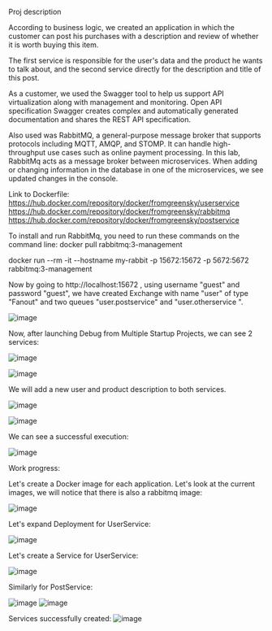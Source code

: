 Proj description 

According to business logic, we created an application in which the customer can post his purchases with a description and review of whether it is worth buying this item.

The first service is responsible for the user's data and the product he wants to talk about, and the second service directly for the description and title of this post.

As a customer, we used the Swagger tool to help us support API virtualization along with management and monitoring. Open API specification Swagger creates complex and automatically generated documentation and shares the REST API specification.

Also used was RabbitMQ, a general-purpose message broker that supports protocols including MQTT, AMQP, and STOMP. It can handle high-throughput use cases such as online payment processing. In this lab, RabbitMq acts as a message broker between microservices. When adding or changing information in the database in one of the microservices, we see updated changes in the console.

Link to Dockerfile:
https://hub.docker.com/repository/docker/fromgreensky/userservice
https://hub.docker.com/repository/docker/fromgreensky/rabbitmq
https://hub.docker.com/repository/docker/fromgreensky/postservice

To install and run RabbitMq, you need to run these commands on the command line: docker pull rabbitmq:3-management

docker run --rm -it --hostname my-rabbit -p 15672:15672 -p 5672:5672 rabbitmq:3-management

Now by going to http://localhost:15672 , using username "guest" and password "guest", we have created Exchange with name "user" of type "Fanout" and two queues "user.postservice" and "user.otherservice ".

![image](https://user-images.githubusercontent.com/93725278/212052113-1f3e04e5-df01-4af7-86de-4adaff9dbbea.png)

Now, after launching Debug from Multiple Startup Projects, we can see 2 services:

![image](https://user-images.githubusercontent.com/93725278/212024181-be85b86e-71d5-4154-9a29-1c132eebf6bf.png)

![image](https://user-images.githubusercontent.com/93725278/212052004-17ce432f-023a-4c9a-b3bf-78b47bbcdcaa.png)

We will add a new user and product description to both services.

![image](https://user-images.githubusercontent.com/93725278/212052154-81b4971f-acb5-4efe-9640-e8a0b3544b96.png)

![image](https://user-images.githubusercontent.com/93725278/212052181-10705193-2576-4347-ab74-ed2f40cf1c10.png)

We can see a successful execution:

![image](https://user-images.githubusercontent.com/93725278/212052219-500fe4ac-7ca7-40da-992f-dcafb712afe0.png)

Work progress:

Let's create a Docker image for each application. Let's look at the current images, we will notice that there is also a rabbitmq image:

![image](https://user-images.githubusercontent.com/93725278/212052266-bac5754f-e0ca-4fe0-bb73-1c2a46f070ff.png)

Let's expand Deployment for UserService:

![image](https://user-images.githubusercontent.com/93725278/212052324-228ef4a3-2d78-4a18-a58e-2306c4e57a4d.png)

Let's create a Service for UserService:

![image](https://user-images.githubusercontent.com/93725278/212052436-966d154e-aa39-47d8-9361-c1fd23e6cdcd.png)

Similarly for PostService:

![image](https://user-images.githubusercontent.com/93725278/212052373-27c6a206-d19d-4e36-bcc5-3bf3807891bd.png)
![image](https://user-images.githubusercontent.com/93725278/212052472-8133775e-b5f4-4a57-a8f6-80e5913194ab.png)


Services successfully created:
![image](https://user-images.githubusercontent.com/93725278/212052533-a0081c19-1b9b-4138-ad93-3a072e3ff5dd.png)

